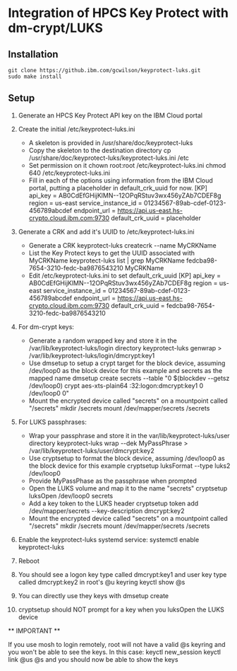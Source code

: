 # Integration of HPCS Key Protect with dm-crypt/LUKS

## Installation

	git clone https://github.ibm.com/gcwilson/keyprotect-luks.git
	sudo make install

## Setup

1. Generate an HPCS Key Protect API key on the IBM Cloud portal

2. Create the initial /etc/keyprotect-luks.ini
   - A skeleton is provided in /usr/share/doc/keyprotect-luks
   - Copy the skeleton to the destination directory
	cp /usr/share/doc/keyprotect-luks/keyprotect-luks.ini /etc
   - Set permission on it
	chown root:root /etc/keyprotect-luks.ini
	chmod 640 /etc/keyprotect-luks.ini
   - Fill in each of the options using information from the IBM Cloud portal, putting a placeholder in default_crk_uuid for now.
	[KP]
	api_key = AB0CdEfGHijKlMN--12OPqRStuv3wx456yZAb7CDEF8g
	region = us-east
	service_instance_id = 01234567-89ab-cdef-0123-456789abcdef
	endpoint_url = https://api.us-east.hs-crypto.cloud.ibm.com:9730
	default_crk_uuid = placeholder

3. Generate a CRK and add it's UUID to /etc/keyprotect-luks.ini
   - Generate a CRK
	keyprotect-luks createcrk --name MyCRKName
   - List the Key Protect keys to get the UUID associated with MyCRKName
	keyprotect-luks list | grep MyCRKName
	fedcba98-7654-3210-fedc-ba9876543210	MyCRKName
   - Edit /etc/keyprotect-luks.ini to set default_crk_uuid
	[KP]
	api_key = AB0CdEfGHijKlMN--12OPqRStuv3wx456yZAb7CDEF8g
	region = us-east
	service_instance_id = 01234567-89ab-cdef-0123-456789abcdef
	endpoint_url = https://api.us-east.hs-crypto.cloud.ibm.com:9730
	default_crk_uuid = fedcba98-7654-3210-fedc-ba9876543210

4. For dm-crypt keys:
    - Generate a random wrapped key and store it in the /var/lib/keyprotect-luks/login directory
	keyprotect-luks genwrap > /var/lib/keyprotect-luks/login/dmcrypt:key1
    - Use dmsetup to setup a crypt target for the block device, assuming /dev/loop0 as the block device for this example and secrets as the mapped name
	dmsetup create secrets --table "0 $(blockdev --getsz /dev/loop0) crypt aes-xts-plain64 :32:logon:dmcrypt:key1 0 /dev/loop0 0"
    - Mount the encrypted device called "secrets" on a mountpoint called "/secrets"
	mkdir /secrets
	mount /dev/mapper/secrets /secrets

5. For LUKS passphrases:
   - Wrap your passphrase and store it in the var/lib/keyprotect-luks/user directory
	keyprotect-luks wrap --dek MyPassPhrase > /var/lib/keyprotect-luks/user/dmcrypt:key2
   - Use cryptsetup to format the block device, assuming /dev/loop0 as the block device for this example
	cryptsetup luksFormat --type luks2 /dev/loop0
   - Provide MyPassPhase as the passphrase when prompted
   - Open the LUKS volume and map it to the name "secrets"
	cryptsetup luksOpen /dev/loop0 secrets
   - Add a key token to the LUKS header
	cryptsetup token add /dev/mapper/secrets --key-description dmcrypt:key2
    - Mount the encrypted device called "secrets" on a mountpoint called "/secrets"
	mkdir /secrets
	mount /dev/mapper/secrets /secrets

6. Enable the keyprotect-luks systemd service:
	systemctl enable keyprotect-luks

7. Reboot

8. You should see a logon key type called dmcrypt:key1 and user key type called dmcrypt:key2 in root's @u keyring
	keyctl show @s

9. You can directly use they keys with dmsetup create

10. cryptsetup should NOT prompt for a key when you luksOpen the LUKS device

** IMPORTANT **

If you use mosh to login remotely, root will not have a valid @s keyring and you won't be able to see the keys.  In this case:
	keyctl new_session
	keyctl link @us @s
and you should now be able to show the keys
